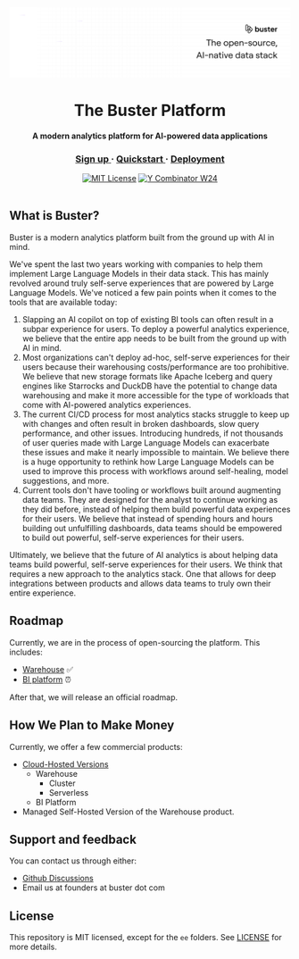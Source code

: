 ![Buster GitHub Banner](/assets/image.png)

<div align="center"><h1>The Buster Platform</h1></div>
<div align="center"><h4>A modern analytics platform for AI-powered data applications</h4></div>

<div align="center">
   <div>
      <h3>
         <a href="https://www.buster.so/get-started">
            <strong>Sign up</strong>
         </a> · 
         <a href="#quickstart">
            <strong>Quickstart</strong>
         </a> · 
         <a href="#deployment">
            <strong>Deployment</strong>
         </a>
      </h3>
   </div>

   <div>
      <a href="https://github.com/buster-so/warehouse/blob/main/LICENSE"><img src="https://img.shields.io/badge/License-MIT-red.svg?style=flat-square" alt="MIT License"></a>
      <a href="https://www.ycombinator.com/companies/buster"><img src="https://img.shields.io/badge/Y%20Combinator-W24-orange?style=flat-square" alt="Y Combinator W24"></a>
   </div>
</div>
</br>

## What is Buster?

Buster is a modern analytics platform built from the ground up with AI in mind.

We've spent the last two years working with companies to help them implement Large Language Models in their data stack.  This has mainly revolved around truly self-serve experiences that are powered by Large Language Models.  We've noticed a few pain points when it comes to the tools that are available today:

1. Slapping an AI copilot on top of existing BI tools can often result in a subpar experience for users. To deploy a powerful analytics experience, we believe that the entire app needs to be built from the ground up with AI in mind. 
2. Most organizations can't deploy ad-hoc, self-serve experiences for their users because their warehousing costs/performance are too prohibitive.  We believe that new storage formats like Apache Iceberg and query engines like Starrocks and DuckDB have the potential to change data warehousing and make it more accessible for the type of workloads that come with AI-powered analytics experiences.
3. The current CI/CD process for most analytics stacks struggle to keep up with changes and often result in broken dashboards, slow query performance, and other issues.  Introducing hundreds, if not thousands of user queries made with Large Language Models can exacerbate these issues and make it nearly impossible to maintain. We believe there is a huge opportunity to rethink how Large Language Models can be used to improve this process with workflows around self-healing, model suggestions, and more.
4. Current tools don't have tooling or workflows built around augmenting data teams.  They are designed for the analyst to continue working as they did before, instead of helping them build powerful data experiences for their users.  We believe that instead of spending hours and hours building out unfulfilling dashboards, data teams should be empowered to build out powerful, self-serve experiences for their users.

Ultimately, we believe that the future of AI analytics is about helping data teams build powerful, self-serve experiences for their users. We think that requires a new approach to the analytics stack.  One that allows for deep integrations between products and allows data teams to truly own their entire experience.

## Roadmap

Currently, we are in the process of open-sourcing the platform.  This includes:

- [Warehouse](/warehouse) ✅
- [BI platform](https://buster.so) ⏰

After that, we will release an official roadmap.

## How We Plan to Make Money

Currently, we offer a few commercial products:

- [Cloud-Hosted Versions](https://buster.so)
  - Warehouse
    - Cluster
    - Serverless
  - BI Platform
- Managed Self-Hosted Version of the Warehouse product.

## Support and feedback

You can contact us through either:

- [Github Discussions](https://github.com/orgs/buster-so/discussions)
- Email us at founders at buster dot com

## License

This repository is MIT licensed, except for the `ee` folders. See [LICENSE](LICENSE) for more details.